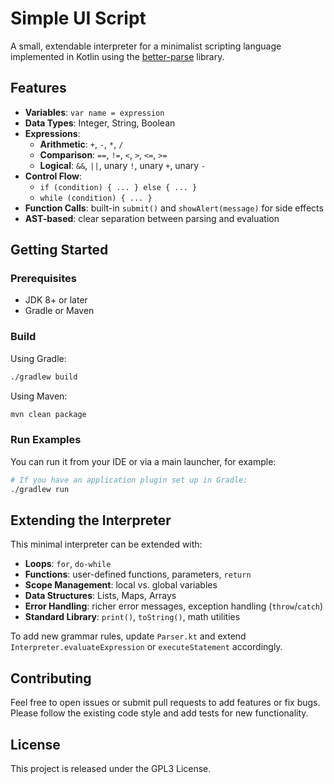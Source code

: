 # Simple UI Script

A small, extendable interpreter for a minimalist scripting language implemented in Kotlin using the [better-parse](https://github.com/h0tk3y/better-parse) library.

## Features

- **Variables**: `var name = expression`
- **Data Types**: Integer, String, Boolean
- **Expressions**:
  - **Arithmetic**: `+`, `-`, `*`, `/`
  - **Comparison**: `==`, `!=`, `<`, `>`, `<=`, `>=`
  - **Logical**: `&&`, `||`, unary `!`, unary `+`, unary `-`
- **Control Flow**:
  - `if (condition) { ... } else { ... }`
  - `while (condition) { ... }`
- **Function Calls**: built-in `submit()` and `showAlert(message)` for side effects
- **AST-based**: clear separation between parsing and evaluation

## Getting Started

### Prerequisites

- JDK 8+ or later
- Gradle or Maven

### Build

Using Gradle:

```bash
./gradlew build
```

Using Maven:

```bash
mvn clean package
```

### Run Examples

You can run it from your IDE or via a main launcher, for example:

```bash
# If you have an application plugin set up in Gradle:
./gradlew run
```

## Extending the Interpreter

This minimal interpreter can be extended with:

- **Loops**: `for`, `do-while`
- **Functions**: user-defined functions, parameters, `return`
- **Scope Management**: local vs. global variables
- **Data Structures**: Lists, Maps, Arrays
- **Error Handling**: richer error messages, exception handling (`throw`/`catch`)
- **Standard Library**: `print()`, `toString()`, math utilities

To add new grammar rules, update `Parser.kt` and extend `Interpreter.evaluateExpression` or `executeStatement` accordingly.

## Contributing

Feel free to open issues or submit pull requests to add features or fix bugs. Please follow the existing code style and add tests for new functionality.

## License

This project is released under the GPL3 License.

